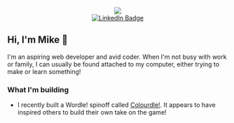 <div align="center">
    <img src="https://skillicons.dev/icons?i=js,html,css,react,redux,git">
</div>
<!-- <div id="header" align="center">
  <img src="https://media.giphy.com/media/M9gbBd9nbDrOTu1Mqx/giphy.gif" width="100"/>
</div> -->
<!-- <h1 align="center">Mike Francis</h1> -->

<div id="badges" align="center">
  <a href="https://www.linkedin.com/in/mpfrancis/">
    <img src="https://img.shields.io/badge/LinkedIn-blue?style=for-the-badge&logo=linkedin&logoColor=white" alt="LinkedIn Badge"/>
  </a>
  <!-- <a href="your-youtube-URL">
    <img src="https://img.shields.io/badge/YouTube-red?style=for-the-badge&logo=youtube&logoColor=white" alt="Youtube Badge"/>
  </a>
  <a href="your-twitter-URL">
    <img src="https://img.shields.io/badge/Twitter-blue?style=for-the-badge&logo=twitter&logoColor=white" alt="Twitter Badge"/>
  </a> -->
</div>

## Hi, I'm Mike 👋

I'm an aspiring web developer and avid coder. When I'm not busy with work or family, I can usually be found attached to my computer, either trying to make or learn something!

### What I'm building

- I recently built a Wordle! spinoff called [Colourdle!](http://colourdle.co.uk). It appears to have inspired others to build their own take on the game!

